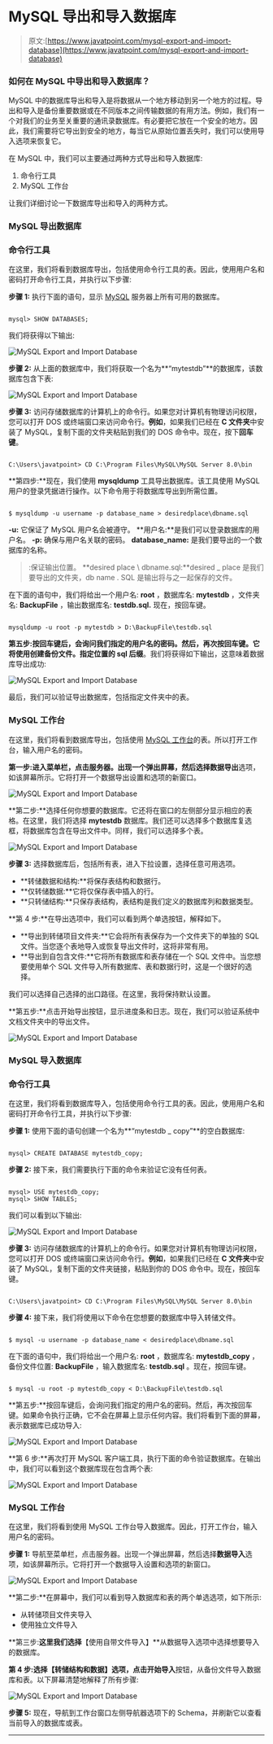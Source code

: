 # MySQL 导出和导入数据库

> 原文:[https://www.javatpoint.com/mysql-export-and-import-database](https://www.javatpoint.com/mysql-export-and-import-database)

### 如何在 MySQL 中导出和导入数据库？

MySQL 中的数据库导出和导入是将数据从一个地方移动到另一个地方的过程。导出和导入是备份重要数据或在不同版本之间传输数据的有用方法。例如，我们有一个对我们的业务至关重要的通讯录数据库。有必要把它放在一个安全的地方。因此，我们需要将它导出到安全的地方，每当它从原始位置丢失时，我们可以使用导入选项来恢复它。

在 MySQL 中，我们可以主要通过两种方式导出和导入数据库:

1.  命令行工具
2.  MySQL 工作台

让我们详细讨论一下数据库导出和导入的两种方式。

### MySQL 导出数据库

### 命令行工具

在这里，我们将看到数据库导出，包括使用命令行工具的表。因此，使用用户名和密码打开命令行工具，并执行以下步骤:

**步骤 1:** 执行下面的语句，显示 [MySQL](https://www.javatpoint.com/mysql-tutorial) 服务器上所有可用的数据库。

```

mysql> SHOW DATABASES;

```

我们将获得以下输出:

![MySQL Export and Import Database](../Images/dc11032ee3b6220ecd7f38d24dc8e9a2.png)

**步骤 2:** 从上面的数据库中，我们将获取一个名为**“mytestdb”**的数据库，该数据库包含下表:

![MySQL Export and Import Database](../Images/d59181f5866cbf742812cb1e51009ee5.png)

**步骤 3:** 访问存储数据库的计算机上的命令行。如果您对计算机有物理访问权限，您可以打开 DOS 或终端窗口来访问命令行。**例如**，如果我们已经在 **C 文件夹**中安装了 MySQL，复制下面的文件夹粘贴到我们的 DOS 命令中。现在，按下**回车键**。

```

C:\Users\javatpoint> CD C:\Program Files\MySQL\MySQL Server 8.0\bin

```

**第四步:**现在，我们使用 **mysqldump** 工具导出数据库。该工具使用 MySQL 用户的登录凭据进行操作。以下命令用于将数据库导出到所需位置。

```

$ mysqldump -u username -p database_name > desiredplace\dbname.sql

```

**-u:** 它保证了 MySQL 用户名会被遵守。
**用户名:**是我们可以登录数据库的用户名。
**-p:** 确保与用户名关联的密码。
**database_name:** 是我们要导出的一个数据库的名称。
>:保证输出位置。
**desired place \ dbname.sql:**desired _ place 是我们要导出的文件夹，db name . SQL 是输出将与之一起保存的文件。

在下面的语句中，我们将给出一个用户名: **root** ，数据库名: **mytestdb** ，文件夹名: **BackupFile** ，输出数据库名: **testdb.sql.** 现在，按回车键。

```

mysqldump -u root -p mytestdb > D:\BackupFile\testdb.sql

```

**第五步:**按回车键后，会询问我们指定的用户名的密码。然后，再次按回车键。它将使用**创建备份文件。指定位置的 sql 后缀**。我们将获得如下输出，这意味着数据库导出成功:

![MySQL Export and Import Database](../Images/f4d6061914db657de9fb5c6b7fcb0302.png)

最后，我们可以验证导出数据库，包括指定文件夹中的表。

### MySQL 工作台

在这里，我们将看到数据库导出，包括使用 [MySQL 工作台](https://www.javatpoint.com/mysql-workbench)的表。所以打开工作台，输入用户名的密码。

**第一步:**进入菜单栏，点击服务器。出现一个弹出屏幕，然后选择**数据导出**选项，如该屏幕所示。它将打开一个数据导出设置和选项的新窗口。

![MySQL Export and Import Database](../Images/ef6aba622bf3e470d87db2bf827d8688.png)

**第二步:**选择任何你想要的数据库。它还将在窗口的左侧部分显示相应的表格。在这里，我们将选择 **mytestdb** 数据库。我们还可以选择多个数据库复选框，将数据库包含在导出文件中。同样，我们可以选择多个表。

![MySQL Export and Import Database](../Images/dee399098b25ce67013aa4cf13be66d7.png)

**步骤 3:** 选择数据库后，包括所有表，进入下拉设置，选择任意可用选项。

*   **转储数据和结构:**将保存表结构和数据行。
*   **仅转储数据:**它将仅保存表中插入的行。
*   **只转储结构:**只保存表结构，表结构是我们定义的数据库列和数据类型。

**第 4 步:**在导出选项中，我们可以看到两个单选按钮，解释如下。

*   **导出到转储项目文件夹:**它会将所有表保存为一个文件夹下的单独的 SQL 文件。当您逐个表地导入或恢复导出文件时，这将非常有用。
*   **导出到自包含文件:**它将所有数据库和表存储在一个 SQL 文件中。当您想要使用单个 SQL 文件导入所有数据库、表和数据行时，这是一个很好的选择。

我们可以选择自己选择的出口路径。在这里，我将保持默认设置。

**第五步:**点击开始导出按钮，显示进度条和日志。现在，我们可以验证系统中文档文件夹中的导出文件。

![MySQL Export and Import Database](../Images/deb6fd8e8f4c90dfde38da626d12314b.png)

### MySQL 导入数据库

### 命令行工具

在这里，我们将看到数据库导入，包括使用命令行工具的表。因此，使用用户名和密码打开命令行工具，并执行以下步骤:

**步骤 1:** 使用下面的语句创建一个名为**“mytestdb _ copy”**的空白数据库:

```

mysql> CREATE DATABASE mytestdb_copy;

```

**步骤 2:** 接下来，我们需要执行下面的命令来验证它没有任何表。

```

mysql> USE mytestdb_copy;
mysql> SHOW TABLES;

```

我们可以看到以下输出:

![MySQL Export and Import Database](../Images/235ec7686710f23f357e68025c0d27a0.png)

**步骤 3:** 访问存储数据库的计算机上的命令行。如果您对计算机有物理访问权限，您可以打开 DOS 或终端窗口来访问命令行。**例如**，如果我们已经在 **C 文件夹**中安装了 MySQL，复制下面的文件夹链接，粘贴到你的 DOS 命令中。现在，按回车键。

```

C:\Users\javatpoint> CD C:\Program Files\MySQL\MySQL Server 8.0\bin

```

**步骤 4:** 接下来，我们将使用以下命令在您想要的数据库中导入转储文件。

```

$ mysql -u username -p database_name < desiredplace\dbname.sql

```

在下面的语句中，我们将给出一个用户名: **root** ，数据库名: **mytestdb_copy** ，备份文件位置: **BackupFile** ，输入数据库名: **testdb.sql** 。现在，按回车键。

```

$ mysql -u root -p mytestdb_copy < D:\BackupFile\testdb.sql

```

**第五步:**按回车键后，会询问我们指定的用户名的密码。然后，再次按回车键。如果命令执行正确，它不会在屏幕上显示任何内容。我们将看到下面的屏幕，表示数据库已成功导入:

![MySQL Export and Import Database](../Images/b309fcb2aadf8184570366cf34f62361.png)

**第 6 步:**再次打开 MySQL 客户端工具，执行下面的命令验证数据库。在输出中，我们可以看到这个数据库现在包含两个表:

![MySQL Export and Import Database](../Images/85f086abc7afdee755f8b67c53d9aa17.png)

### MySQL 工作台

在这里，我们将看到使用 MySQL 工作台导入数据库。因此，打开工作台，输入用户名的密码。

**步骤 1:** 导航至菜单栏，点击服务器。出现一个弹出屏幕，然后选择**数据导入**选项，如该屏幕所示。它将打开一个数据导入设置和选项的新窗口。

![MySQL Export and Import Database](../Images/f467e2fa26e9df21ad5d213f1112504b.png)

**第二步:**在屏幕中，我们可以看到导入数据库和表的两个单选选项，如下所示:

*   从转储项目文件夹导入
*   使用独立文件导入

**第三步:**这里我们选择**【使用自带文件导入】**从数据导入选项中选择想要导入的数据库。

**第 4 步:**选择**【转储结构和数据】**选项，点击**开始导入**按钮，从备份文件导入数据库和表。以下屏幕清楚地解释了所有步骤:

![MySQL Export and Import Database](../Images/0f690d2a15606264cbf8806923aac897.png)

**步骤 5:** 现在，导航到工作台窗口左侧导航器选项下的 Schema，并刷新它以查看当前导入的数据库或表。

* * *